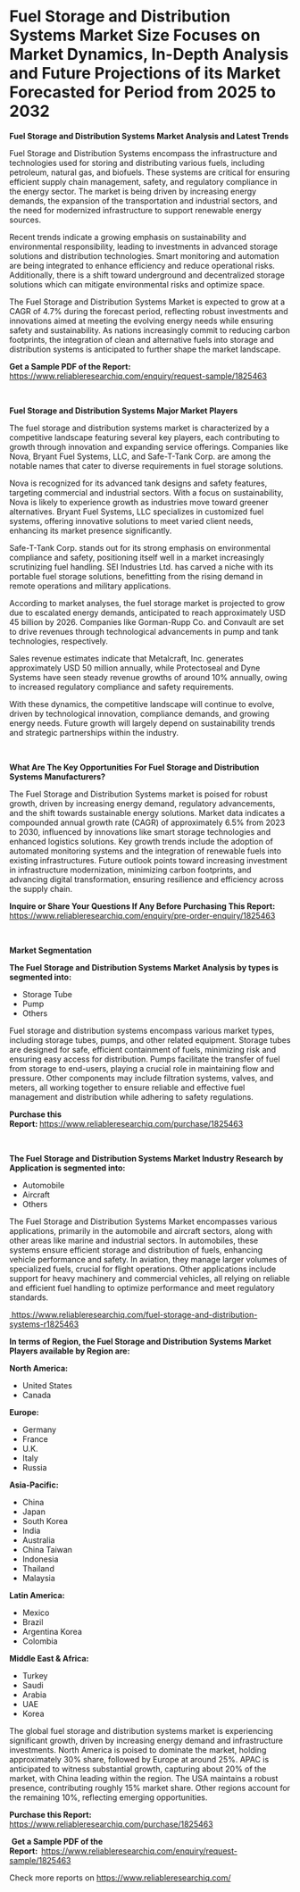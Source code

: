 <p><h1>Fuel Storage and Distribution Systems Market Size Focuses on Market Dynamics, In-Depth Analysis and Future Projections of its Market Forecasted for Period from 2025 to 2032</h1></p><p><strong>Fuel Storage and Distribution Systems Market Analysis and Latest Trends</strong></p>
<p><p>Fuel Storage and Distribution Systems encompass the infrastructure and technologies used for storing and distributing various fuels, including petroleum, natural gas, and biofuels. These systems are critical for ensuring efficient supply chain management, safety, and regulatory compliance in the energy sector. The market is being driven by increasing energy demands, the expansion of the transportation and industrial sectors, and the need for modernized infrastructure to support renewable energy sources. </p><p>Recent trends indicate a growing emphasis on sustainability and environmental responsibility, leading to investments in advanced storage solutions and distribution technologies. Smart monitoring and automation are being integrated to enhance efficiency and reduce operational risks. Additionally, there is a shift toward underground and decentralized storage solutions which can mitigate environmental risks and optimize space. </p><p>The Fuel Storage and Distribution Systems Market is expected to grow at a CAGR of 4.7% during the forecast period, reflecting robust investments and innovations aimed at meeting the evolving energy needs while ensuring safety and sustainability. As nations increasingly commit to reducing carbon footprints, the integration of clean and alternative fuels into storage and distribution systems is anticipated to further shape the market landscape.</p></p>
<p><strong>Get a Sample PDF of the Report:&nbsp;</strong> <a href="https://www.reliableresearchiq.com/enquiry/request-sample/1825463?utm_campaign=2303&utm_medium=2&utm_source=Github&utm_content=ia&utm_term=27022025&utm_id=fuel-storage-and-distribution-systems">https://www.reliableresearchiq.com/enquiry/request-sample/1825463</a></p>
<p>&nbsp;</p>
<p><strong>Fuel Storage and Distribution Systems Major Market Players</strong></p>
<p><p>The fuel storage and distribution systems market is characterized by a competitive landscape featuring several key players, each contributing to growth through innovation and expanding service offerings. Companies like Nova, Bryant Fuel Systems, LLC, and Safe-T-Tank Corp. are among the notable names that cater to diverse requirements in fuel storage solutions.</p><p>Nova is recognized for its advanced tank designs and safety features, targeting commercial and industrial sectors. With a focus on sustainability, Nova is likely to experience growth as industries move toward greener alternatives. Bryant Fuel Systems, LLC specializes in customized fuel systems, offering innovative solutions to meet varied client needs, enhancing its market presence significantly.</p><p>Safe-T-Tank Corp. stands out for its strong emphasis on environmental compliance and safety, positioning itself well in a market increasingly scrutinizing fuel handling. SEI Industries Ltd. has carved a niche with its portable fuel storage solutions, benefitting from the rising demand in remote operations and military applications. </p><p>According to market analyses, the fuel storage market is projected to grow due to escalated energy demands, anticipated to reach approximately USD 45 billion by 2026. Companies like Gorman-Rupp Co. and Convault are set to drive revenues through technological advancements in pump and tank technologies, respectively. </p><p>Sales revenue estimates indicate that Metalcraft, Inc. generates approximately USD 50 million annually, while Protectoseal and Dyne Systems have seen steady revenue growths of around 10% annually, owing to increased regulatory compliance and safety requirements.</p><p>With these dynamics, the competitive landscape will continue to evolve, driven by technological innovation, compliance demands, and growing energy needs. Future growth will largely depend on sustainability trends and strategic partnerships within the industry.</p></p>
<p>&nbsp;</p>
<p><strong>What Are The Key Opportunities For Fuel Storage and Distribution Systems Manufacturers?</strong></p>
<p><p>The Fuel Storage and Distribution Systems market is poised for robust growth, driven by increasing energy demand, regulatory advancements, and the shift towards sustainable energy solutions. Market data indicates a compounded annual growth rate (CAGR) of approximately 6.5% from 2023 to 2030, influenced by innovations like smart storage technologies and enhanced logistics solutions. Key growth trends include the adoption of automated monitoring systems and the integration of renewable fuels into existing infrastructures. Future outlook points toward increasing investment in infrastructure modernization, minimizing carbon footprints, and advancing digital transformation, ensuring resilience and efficiency across the supply chain.</p></p>
<p><strong>Inquire or Share Your Questions If Any Before Purchasing This Report:</strong> <a href="https://www.reliableresearchiq.com/enquiry/pre-order-enquiry/1825463?utm_campaign=2303&utm_medium=2&utm_source=Github&utm_content=ia&utm_term=27022025&utm_id=fuel-storage-and-distribution-systems">https://www.reliableresearchiq.com/enquiry/pre-order-enquiry/1825463</a></p>
<p>&nbsp;</p>
<p><strong>Market Segmentation</strong></p>
<p><strong>The Fuel Storage and Distribution Systems Market Analysis by types is segmented into:</strong></p>
<p><ul><li>Storage Tube</li><li>Pump</li><li>Others</li></ul></p>
<p><p>Fuel storage and distribution systems encompass various market types, including storage tubes, pumps, and other related equipment. Storage tubes are designed for safe, efficient containment of fuels, minimizing risk and ensuring easy access for distribution. Pumps facilitate the transfer of fuel from storage to end-users, playing a crucial role in maintaining flow and pressure. Other components may include filtration systems, valves, and meters, all working together to ensure reliable and effective fuel management and distribution while adhering to safety regulations.</p></p>
<p><strong>Purchase this Report:&nbsp;</strong><a href="https://www.reliableresearchiq.com/purchase/1825463?utm_campaign=2303&utm_medium=2&utm_source=Github&utm_content=ia&utm_term=27022025&utm_id=fuel-storage-and-distribution-systems">https://www.reliableresearchiq.com/purchase/1825463</a></p>
<p>&nbsp;</p>
<p><strong>The Fuel Storage and Distribution Systems Market Industry Research by Application is segmented into:</strong></p>
<p><ul><li>Automobile</li><li>Aircraft</li><li>Others</li></ul></p>
<p><p>The Fuel Storage and Distribution Systems Market encompasses various applications, primarily in the automobile and aircraft sectors, along with other areas like marine and industrial sectors. In automobiles, these systems ensure efficient storage and distribution of fuels, enhancing vehicle performance and safety. In aviation, they manage larger volumes of specialized fuels, crucial for flight operations. Other applications include support for heavy machinery and commercial vehicles, all relying on reliable and efficient fuel handling to optimize performance and meet regulatory standards.</p></p>
<p><a href="https://www.reliableresearchiq.com/fuel-storage-and-distribution-systems-r1825463?utm_campaign=2303&utm_medium=2&utm_source=Github&utm_content=ia&utm_term=27022025&utm_id=fuel-storage-and-distribution-systems">&nbsp;https://www.reliableresearchiq.com/fuel-storage-and-distribution-systems-r1825463</a></p>
<p><strong>In terms of Region, the Fuel Storage and Distribution Systems Market Players available by Region are:</strong></p>
<p>
    <p> <strong> North America: </strong>
        <ul>
            <li>United States</li>
            <li>Canada</li>
        </ul>
        </p> 
    <p> <strong> Europe: </strong>
        <ul>
            <li>Germany</li>
            <li>France</li>
            <li>U.K.</li>
            <li>Italy</li>
            <li>Russia</li>
        </ul>
        </p> 
    <p> <strong> Asia-Pacific: </strong>
        <ul>
            <li>China</li>
            <li>Japan</li>
            <li>South Korea</li>
            <li>India</li>
            <li>Australia</li>
            <li>China Taiwan</li>
            <li>Indonesia</li>
            <li>Thailand</li>
            <li>Malaysia</li>
        </ul>
        </p> 
    <p> <strong> Latin America: </strong>
        <ul>
            <li>Mexico</li>
            <li>Brazil</li>
            <li>Argentina Korea</li>
            <li>Colombia</li>
        </ul>
        </p> 
    <p> <strong> Middle East & Africa: </strong>
        <ul>
            <li>Turkey</li>
            <li>Saudi</li>
            <li>Arabia</li>
            <li>UAE</li>
            <li>Korea</li>
        </ul>
    </p>
    </p>
<p><p>The global fuel storage and distribution systems market is experiencing significant growth, driven by increasing energy demand and infrastructure investments. North America is poised to dominate the market, holding approximately 30% share, followed by Europe at around 25%. APAC is anticipated to witness substantial growth, capturing about 20% of the market, with China leading within the region. The USA maintains a robust presence, contributing roughly 15% market share. Other regions account for the remaining 10%, reflecting emerging opportunities.</p></p>
<p><strong>Purchase this Report: </strong><a href="https://www.reliableresearchiq.com/purchase/1825463?utm_campaign=2303&utm_medium=2&utm_source=Github&utm_content=ia&utm_term=27022025&utm_id=fuel-storage-and-distribution-systems">https://www.reliableresearchiq.com/purchase/1825463</a></p>
<p>&nbsp;<strong>Get a Sample PDF of the Report:&nbsp;&nbsp;</strong><a href="https://www.reliableresearchiq.com/enquiry/request-sample/1825463?utm_campaign=2303&utm_medium=2&utm_source=Github&utm_content=ia&utm_term=27022025&utm_id=fuel-storage-and-distribution-systems">https://www.reliableresearchiq.com/enquiry/request-sample/1825463</a></p>
<p><strong></strong></p>
<p>Check more reports on <a href="https://www.reliableresearchiq.com/?utm_campaign=2303&utm_medium=2&utm_source=Github&utm_content=ia&utm_term=27022025&utm_id=fuel-storage-and-distribution-systems">https://www.reliableresearchiq.com/</a></p>